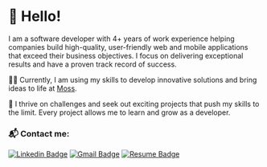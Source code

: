 # 👋 Hello!

I am a software developer with 4+ years of work experience helping companies build high-quality, user-friendly web and mobile applications that exceed their business objectives. I focus on delivering exceptional results and have a proven track record of success.

👨‍💻 Currently, I am using my skills to develop innovative solutions and bring ideas to life at [Moss](https://www.moss.earth).

🤝 I thrive on challenges and seek out exciting projects that push my skills to the limit. Every project allows me to learn and grow as a developer.

### 📬 Contact me:
[![Linkedin Badge](https://img.shields.io/badge/-LinkedIn-blue?style=for-the-badge&logo=Linkedin&logoColor=white&link=https://www.linkedin.com/in/danielmesquitta/)](https://www.linkedin.com/in/danielmesquitta/)
[![Gmail Badge](https://img.shields.io/badge/-Email-c14438?style=for-the-badge&logo=Gmail&logoColor=white&link=mailto:danielmesquitta123@gmail.com)](mailto:danielmesquitta123@gmail.com)
[![Resume Badge](https://img.shields.io/badge/-Resume-999?style=for-the-badge&logo=DropBox&logoColor=white&link=https://raw.githubusercontent.com/danielmesquitta/danielmesquitta/master/resume.pdf)](https://raw.githubusercontent.com/danielmesquitta/danielmesquitta/main/docs/Daniel%20Mesquita%20-%20Resume.pdf)
